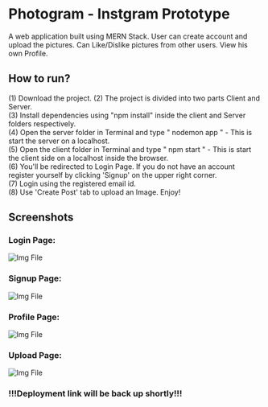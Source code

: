 # Photogram - Instgram Prototype
A web application built using MERN Stack. User can create account and upload the pictures. Can Like/Dislike pictures from other users. View his own Profile.

## How to run?
(1) Download the project.
(2) The project is divided into two parts Client and Server. <br />
(3) Install dependencies using "npm install" inside the client and Server folders respectively. <br />
(4) Open the server folder in Terminal and type " nodemon app " - This is start the server on a localhost. <br />
(5) Open the client folder in Terminal and type " npm start " - This is start the client side on a localhost inside the browser. <br />
(6) You'll be redirected to Login Page. If you do not have an account register yourself by clicking 'Signup' on the upper right corner. <br />
(7) Login using the registered email id. <br />
(8) Use 'Create Post' tab to upload an Image. Enjoy! 
 
## Screenshots
### Login Page:
![Img File](https://resumeimages209.s3.us-west-1.amazonaws.com/login_pg.png)

### Signup Page:
![Img File](https://resumeimages209.s3.us-west-1.amazonaws.com/signup_pg.png)

### Profile Page:
![Img File](https://resumeimages209.s3.us-west-1.amazonaws.com/profile_pg.png)

### Upload Page:
![Img File](https://resumeimages209.s3.us-west-1.amazonaws.com/upload_pg.png)


### !!!Deployment link will be back up shortly!!!
